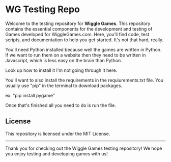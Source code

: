 # WG Testing Repo


Welcome to the testing repository for **Wiggle Games**. This repository contains the essential components for the development and testing of Games developed for WiggleGames.com. Here, you’ll find code, test scripts, and documentation to help you get started. It's not that hard, really.

You'll need Python installed because well the games are written in Python. If we want to run them on a website then they need to be written in Javascript, which is less easy on the brain than Python.

Look up how to install it I'm not going through it here.

You'll want to also install the requirements in the requiurements.txt file. You usually use "pip" in the terminal to download packages.

ex.
"pip install pygame"

Once that's finished all you need to do is run the file.

## License

This repository is licensed under the MIT License.

---

Thank you for checking out the Wiggle Games testing repository! We hope you enjoy testing and developing games with us!
